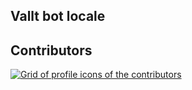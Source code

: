 ## Vallt bot locale



## Contributors

 <a href="https://github.com/ValltDiscord/locale/graphs/contributors">
   <img alt="Grid of profile icons of the contributors" src="https://contrib.rocks/image?repo=itchatapp/client" />
 </a>
